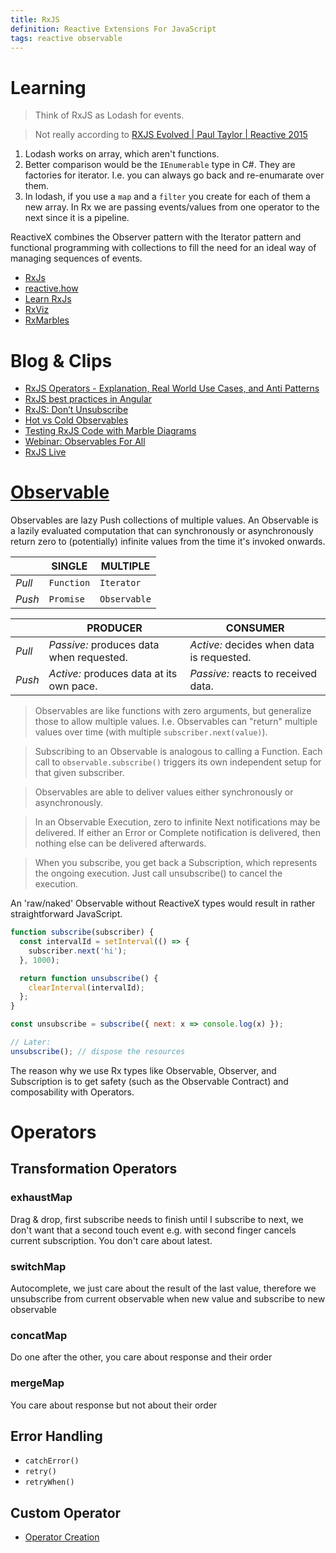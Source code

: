 ```yaml
---
title: RxJS
definition: Reactive Extensions For JavaScript
tags: reactive observable
---
```


# Learning

> Think of RxJS as Lodash for events.

> Not really according to
> [RXJS Evolved | Paul Taylor | Reactive 2015](https://youtu.be/QhjALubBQPg?t=1699)

1. Lodash works on array, which aren't functions.
2. Better comparison would be the `IEnumerable` type in C#. They are factories
   for iterator. I.e. you can always go back and re-enumarate over them.
3. In lodash, if you use a `map` and a `filter` you create for each of them a
   new array. In Rx we are passing events/values from one operator to the next
   since it is a pipeline.

ReactiveX combines the Observer pattern with the Iterator pattern and functional
programming with collections to fill the need for an ideal way of managing
sequences of events.

- [RxJs](https://rxjs-dev.firebaseapp.com/guide/overview)
- [reactive.how](https://reactive.how/)
- [Learn RxJs](https://www.learnrxjs.io/)
- [RxViz](https://rxviz.com/)
- [RxMarbles](https://rxmarbles.com/)

# Blog & Clips

- [RxJS Operators - Explanation, Real World Use Cases, and Anti Patterns](https://www.youtube.com/watch?v=Dsku0F4lU3A)
- [RxJS best practices in Angular](https://blog.strongbrew.io/rxjs-best-practices-in-angular/)
- [RxJS: Don’t Unsubscribe](https://medium.com/@benlesh/rxjs-dont-unsubscribe-6753ed4fda87)
- [Hot vs Cold Observables](https://medium.com/@benlesh/hot-vs-cold-observables-f8094ed53339)
- [Testing RxJS Code with Marble Diagrams](https://github.com/ReactiveX/rxjs/blob/master/docs_app/content/guide/testing/marble-testing.md)
- [Webinar: Observables For All](https://thinkster.io/tutorials/webinar-observables-for-all)
- [RxJS Live](https://www.youtube.com/channel/UCmvhqGbbqkhJ63V3g-l-5Gg/videos)

# [Observable](https://rxjs-dev.firebaseapp.com/guide/observable)

Observables are lazy Push collections of multiple values. An Observable is a
lazily evaluated computation that can synchronously or asynchronously return
zero to (potentially) infinite values from the time it's invoked onwards.

|        | SINGLE     | MULTIPLE     |
| ------ | ---------- | ------------ |
| _Pull_ | `Function` | `Iterator`   |
| _Push_ | `Promise`  | `Observable` |

|        | PRODUCER                                 | CONSUMER                                  |
| ------ | ---------------------------------------- | ----------------------------------------- |
| _Pull_ | _Passive:_ produces data when requested. | _Active:_ decides when data is requested. |
| _Push_ | _Active:_ produces data at its own pace. | _Passive:_ reacts to received data.       |

> Observables are like functions with zero arguments, but generalize those to
> allow multiple values. I.e. Observables can "return" multiple values over time
> (with multiple `subscriber.next(value)`).

> Subscribing to an Observable is analogous to calling a Function. Each call to
> `observable.subscribe()` triggers its own independent setup for that given
> subscriber.

> Observables are able to deliver values either synchronously or asynchronously.

> In an Observable Execution, zero to infinite Next notifications may be
> delivered. If either an Error or Complete notification is delivered, then
> nothing else can be delivered afterwards.

> When you subscribe, you get back a Subscription, which represents the ongoing
> execution. Just call unsubscribe() to cancel the execution.

An 'raw/naked' Observable without ReactiveX types would result in rather
straightforward JavaScript.

```javascript
function subscribe(subscriber) {
  const intervalId = setInterval(() => {
    subscriber.next('hi');
  }, 1000);

  return function unsubscribe() {
    clearInterval(intervalId);
  };
}

const unsubscribe = subscribe({ next: x => console.log(x) });

// Later:
unsubscribe(); // dispose the resources
```

The reason why we use Rx types like Observable, Observer, and Subscription is to
get safety (such as the Observable Contract) and composability with Operators.

# Operators

## Transformation Operators

### exhaustMap

Drag & drop, first subscribe needs to finish until I subscribe to next, we don't
want that a second touch event e.g. with second finger cancels current
subscription. You don't care about latest.

### switchMap

Autocomplete, we just care about the result of the last value, therefore we
unsubscribe from current observable when new value and subscribe to new
observable

### concatMap

Do one after the other, you care about response and their order

### mergeMap

You care about response but not about their order

## Error Handling

- `catchError()`
- `retry()`
- `retryWhen()`

## Custom Operator

- [Operator Creation](https://github.com/ReactiveX/rxjs/blob/master/doc/operator-creation.md)
